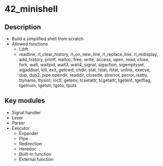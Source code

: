 # 42_minishell
## Description
- Build a simplified shell from scratch
- Allowed functions
  - Libft
  - readline, rl_clear_history, rl_on_new_line, rl_replace_line, rl_redisplay, add_history, printf, malloc, free, write, access, open, read, close, fork, wait, waitpid, wait3, wait4, signal, sigaction, sigemptyset, sigaddset, kill, exit, getcwd, chdir, stat, lstat, fstat, unlink, execve, dup, dup2, pipe opendir, readdir, closedir, strerror, perror, isatty, ttyname, ttyslot, ioctl, getenv, tcsetattr, tcgetattr, tgetent, tgetflag, tgetnum, tgetstr, tgoto, tputs

## Key modules
- Signal handler
- Lexer
- Parser
- Executor
  - Expander
  - Pipe
  - Redirection
  - Heredoc
  - Built-in function
  - External function
